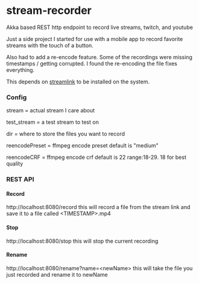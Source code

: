 # stream-recorder
Akka based REST http endpoint to record live streams, twitch, and youtube

Just a side project I started for use with a mobile app to record favorite
streams with the touch of a button.

Also had to add a re-encode feature. Some of the recordings were missing
timestamps / getting corrupted. I found the re-encoding the file fixes
everything.

This depends on [streamlink](https://streamlink.github.io/index.html) to be installed on the system. 

### Config
stream = actual stream I care about

test_stream = a test stream to test on

dir = where to store the files you want to record

reencodePreset = ffmpeg encode preset default is "medium"

reencodeCRF = ffmpeg encode crf default is 22 range:18-29. 18 for best quality

### REST API
#### Record
http://localhost:8080/record this will record a file from the stream
link and save it to a file called <TIMESTAMP\>.mp4
#### Stop
http://localhost:8080/stop this will stop the current recording
#### Rename
http://localhost:8080/rename?name=<newName\> this will take the file
you just recorded and rename it to newName
